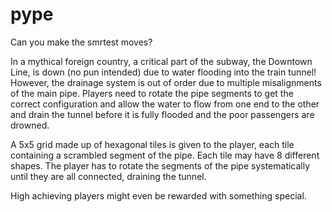 # pype

Can you make the smrtest moves?

In a mythical foreign country, a critical part of the subway, the Downtown Line, is down (no pun intended) due to water flooding into the train tunnel! However, the drainage system is out of order due to multiple misalignments of the main pipe. Players need to rotate the pipe segments to get the correct configuration and allow the water to flow from one end to the other and drain the tunnel before it is fully flooded and the poor passengers are drowned. 

A 5x5 grid made up of hexagonal tiles is given to the player, each tile containing a scrambled segment of the pipe. Each tile may have 8 different shapes. The player has to rotate the segments of the pipe systematically until they are all connected, draining the tunnel.

High achieving players might even be rewarded with something special.